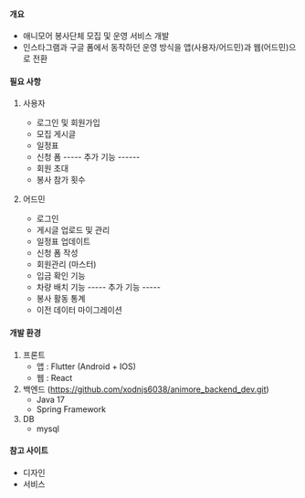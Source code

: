 #### 개요
- 애니모어 봉사단체 모집 및 운영 서비스 개발
- 인스타그램과 구글 폼에서 동작하던 운영 방식을 앱(사용자/어드민)과 웹(어드민)으로 전환

#### 필요 사항
1. 사용자
   - 로그인 및 회원가입
   - 모집 게시글
   - 일정표
   - 신청 폼
    ----- 추가 기능 ------
   - 회원 초대
   - 봉사 참가 횟수

2. 어드민
   - 로그인
   - 게시글 업로드 및 관리
   - 일정표 업데이트
   - 신청 폼 작성
   - 회원관리 (마스터)
   - 입금 확인 기능
   - 차량 배치 기능
    ----- 추가 기능 -----
   - 봉사 활동 통계
   - 이전 데이터 마이그레이션

#### 개발 환경
1. 프론트
   - 앱 : Flutter (Android + IOS)
   - 웹 : React
2. 백엔드 (https://github.com/xodnjs6038/animore_backend_dev.git)
   - Java 17
   - Spring Framework
3. DB
   - mysql

#### 참고 사이트
- 디자인
- 서비스